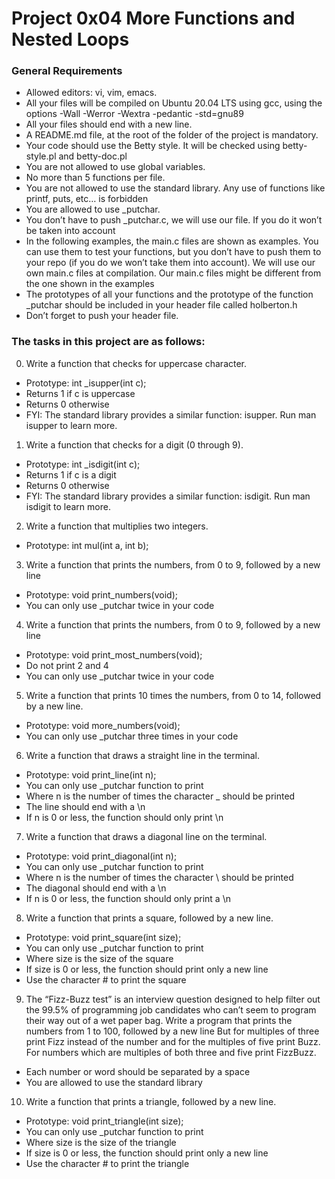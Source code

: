 # Project 0x04 More Functions and Nested Loops

### General Requirements
* Allowed editors: vi, vim, emacs.
* All your files will be compiled on Ubuntu 20.04 LTS using gcc, using the
  options -Wall -Werror -Wextra -pedantic -std=gnu89
* All your files should end with a new line.
* A README.md file, at the root of the folder of the project is mandatory.
* Your code should use the Betty style. It will be checked using betty-style.pl
  and betty-doc.pl
* You are not allowed to use global variables.
* No more than 5 functions per file.
* You are not allowed to use the standard library. Any use of functions
  like printf, puts, etc… is forbidden
* You are allowed to use _putchar.
* You don’t have to push _putchar.c, we will use our file. If you do it won’t be
  taken into account
* In the following examples, the main.c files are shown as examples. You can use
  them to test your functions, but you don’t have to push them to your repo
  (if you do we won’t take them into account). We will use our own main.c files
  at compilation. Our main.c files might be different from the one shown in the
  examples
* The prototypes of all your functions and the prototype of the function
  _putchar should be included in your header file called holberton.h
* Don’t forget to push your header file.

### The tasks in this project are as follows:

0. Write a function that checks for uppercase character.
* Prototype: int _isupper(int c);
* Returns 1 if c is uppercase
* Returns 0 otherwise
* FYI: The standard library provides a similar function: isupper.
  Run man isupper to learn more.

1. Write a function that checks for a digit (0 through 9).
* Prototype: int _isdigit(int c);
* Returns 1 if c is a digit
* Returns 0 otherwise
* FYI: The standard library provides a similar function: isdigit.
  Run man isdigit to learn more.

2. Write a function that multiplies two integers.
* Prototype: int mul(int a, int b);

3. Write a function that prints the numbers, from 0 to 9, followed by a new line
* Prototype: void print_numbers(void);
* You can only use _putchar twice in your code

4. Write a function that prints the numbers, from 0 to 9, followed by a new line
* Prototype: void print_most_numbers(void);
* Do not print 2 and 4
* You can only use _putchar twice in your code

5. Write a function that prints 10 times the numbers, from 0 to 14,
   followed by a new line.
* Prototype: void more_numbers(void);
* You can only use _putchar three times in your code

6. Write a function that draws a straight line in the terminal.
* Prototype: void print_line(int n);
* You can only use _putchar function to print
* Where n is the number of times the character _ should be printed
* The line should end with a \n
* If n is 0 or less, the function should only print \n

7. Write a function that draws a diagonal line on the terminal.
* Prototype: void print_diagonal(int n);
* You can only use _putchar function to print
* Where n is the number of times the character \ should be printed
* The diagonal should end with a \n
* If n is 0 or less, the function should only print a \n

8. Write a function that prints a square, followed by a new line.
* Prototype: void print_square(int size);
* You can only use _putchar function to print
* Where size is the size of the square
* If size is 0 or less, the function should print only a new line
* Use the character # to print the square

9. The “Fizz-Buzz test” is an interview question designed to help filter out the
   99.5% of programming job candidates who can’t seem to program their way out
   of a wet paper bag.
   Write a program that prints the numbers from 1 to 100, followed by a new line
   But for multiples of three print Fizz instead of the number and for the
   multiples of five print Buzz. For numbers which are multiples of both three
   and five print FizzBuzz.
* Each number or word should be separated by a space
* You are allowed to use the standard library

10. Write a function that prints a triangle, followed by a new line.
* Prototype: void print_triangle(int size);
* You can only use _putchar function to print
* Where size is the size of the triangle
* If size is 0 or less, the function should print only a new line
* Use the character # to print the triangle